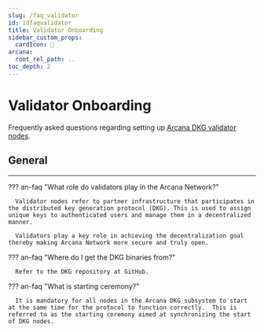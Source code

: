 ```yaml
---
slug: /faq_validator
id: idfaqvalidator
title: Validator Onboarding
sidebar_custom_props:
  cardIcon: 🙋
arcana:
  root_rel_path: ..
toc_depth: 2
---
```


# Validator Onboarding

Frequently asked questions regarding setting up [Arcana DKG validator nodes]({{page.meta.arcana.root_rel_path}}/concepts/validator_nodes.md).

## General

---

??? an-faq "What role do validators play in the Arcana Network?"

      Validator nodes refer to partner infrastructure that participates in the distributed key generation protocol (DKG). This is used to assign unique keys to authenticated users and manage them in a decentralized manner.

      Validators play a key role in achieving the decentralization goal thereby making Arcana Network more secure and truly open.

??? an-faq "Where do I get the DKG binaries from?"

      Refer to the DKG repository at GitHub.

??? an-faq "What is starting ceremony?"

      It is mandatory for all nodes in the Arcana DKG subsystem to start at the same time for the protocol to function correctly.  This is referred to as the starting ceremony aimed at synchronizing the start of DKG nodes.

